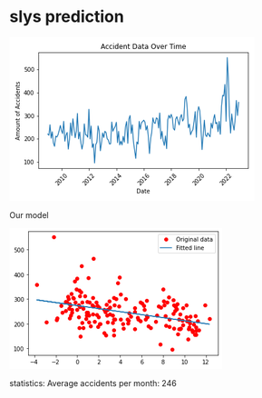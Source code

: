 # slys prediction

![graph of accidents vs time](./accidents/accidents-over-time.png)

Our model

![isl model](./isl_model.png)

statistics:
Average accidents per month: 246
